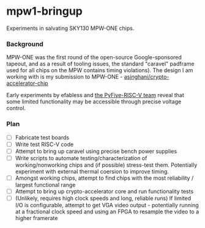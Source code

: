 # mpw1-bringup

Experiments in salvating SKY130 MPW-ONE chips.

### Background

MPW-ONE was the first round of the open-source Google-sponsored tapeout, and as a result of tooling issues, the standard "caravel" padframe used for all chips on the MPW contains timing violations). The design I am working with is my submission to MPW-ONE - [asinghani/crypto-accelerator-chip](https://github.com/asinghani/crypto-accelerator-chip)

Early experiments by efabless and [the PyFive-RISC-V team](https://github.com/PyFive-RISC-V/pyfive-mpw1-postmortem) reveal that some limited functionality may be accessible through precise voltage control.

### Plan

- [ ] Fabricate test boards
- [ ] Write test RISC-V code
- [ ] Attempt to bring up caravel using precise bench power supplies
- [ ] Write scripts to automate testing/characterization of working/nonworking chips and (if possible) stress-test them. Potentially experiment with external thermal coersion to improve timing.
- [ ] Amongst working chips, attempt to find chips with the most reliability / largest functional range
- [ ] Attempt to bring up crypto-accelerator core and run functionality tests
- [ ] (Unlikely, requires high clock speeds and long, reliable runs) If limited I/O is configurable, attempt to get VGA video output - potentially running at a fractional clock speed and using an FPGA to resample the video to a higher framerate
